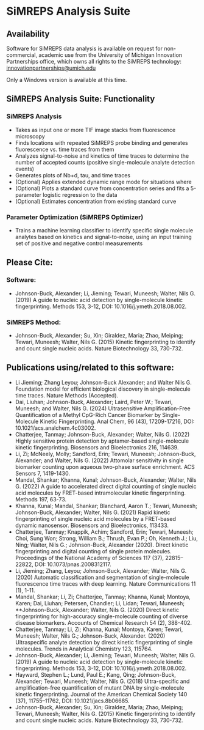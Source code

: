 # SiMREPS Analysis Suite
## Availability
Software for SiMREPS data analysis is available on request for non-commercial, academic use from the University of Michigan Innovation Partnerships office, which owns all rights to the SiMREPS technology: innovationpartnerships@umich.edu

Only a Windows version is available at this time.

## SiMREPS Analysis Suite: Functionality
### SiMREPS Analysis
- Takes as input one or more TIF image stacks from fluorescence microscopy
- Finds locations with repeated SiMREPS probe binding and generates fluorescence vs. time traces from them
- Analyzes signal-to-noise and kinetics of time traces to determine the number of accepted counts (positive single-molecule analyte detection events)
- Generates plots of Nb+d, tau, and time traces
- (Optional) Applies extended dynamic range mode for situations where 
- (Optional) Plots a standard curve from concentration series and fits a 5-parameter logistic regression to the data
- (Optional) Estimates concentration from existing standard curve

### Parameter Optimization (SiMREPS Optimizer)
- Trains a machine learning classifier to identify specific single molecule analytes based on kinetics and signal-to-noise, using an input training set of positive and negative control measurements

## Please Cite:
### Software:
- Johnson-Buck, Alexander; Li, Jieming; Tewari, Muneesh; Walter, Nils G. (2019) A guide to nucleic acid detection by single-molecule kinetic fingerprinting. Methods 153, 3-12, DOI: 10.1016/j.ymeth.2018.08.002.
### SiMREPS Method:
- Johnson-Buck, Alexander; Su, Xin; Giraldez, Maria; Zhao, Meiping; Tewari, Muneesh; Walter, Nils G. (2015) Kinetic fingerprinting to identify and count single nucleic acids. Nature Biotechnology 33, 730-732.

## Publications using/related to this software:
- Li Jieming; Zhang Leyou; Johnson-Buck Alexander; and Walter Nils G. Foundation model for efficient biological discovery in single-molecule time traces. Nature Methods (Accepted).
- Dai, Liuhan; Johnson-Buck, Alexander; Laird, Peter W.; Tewari, Muneesh; and Walter, Nils G. (2024) Ultrasensitive Amplification-Free Quantification of a Methyl CpG-Rich Cancer Biomarker by Single-Molecule Kinetic Fingerprinting. Anal Chem, 96 (43), 17209-17216, DOI: 10.1021/acs.analchem.4c03002.
- Chatterjee, Tanmay; Johnson-Buck, Alexander; Walter, Nils G. (2022) Highly sensitive protein detection by aptamer-based single-molecule kinetic fingerprinting. Biosensors and Bioelectronics 216, 114639.
- Li, Zi; McNeely, Molly; Sandford, Erin; Tewari, Muneesh; Johnson-Buck, Alexander; and Walter, Nils G. (2022) Attomolar sensitivity in single biomarker counting upon aqueous two-phase surface enrichment. ACS Sensors 7, 1419-1430.
- Mandal, Shankar; Khanna, Kunal; Johnson-Buck, Alexander; Walter, Nils G. (2022) A guide to accelerated direct digital counting of single nucleic acid molecules by FRET-based intramolecular kinetic fingerprinting. Methods 197, 63-73.
- Khanna, Kunal; Mandal, Shankar; Blanchard, Aaron T.; Tewari, Muneesh; Johnson-Buck, Alexander; Walter, Nils G. (2021) Rapid kinetic fingerprinting of single nucleic acid molecules by a FRET-based dynamic nanosensor. Biosensors and Bioelectronics, 113433.
- Chatterjee, Tanmay; Knappik, Achim; Sandford, Erin; Tewari, Muneesh; Choi, Sung Won; Strong, William B.; Thrush, Evan P.; Oh, Kenneth J.; Liu, Ning; Walter, Nils G.; Johnson-Buck, Alexander (2020). Direct kinetic fingerprinting and digital counting of single protein molecules. Proceedings of the National Academy of Sciences 117 (37), 22815–22822, DOI: 10.1073/pnas.2008312117.
- Li, Jieming; Zhang, Leyou; Johnson-Buck, Alexander; Walter, Nils G. (2020) Automatic classification and segmentation of single-molecule fluorescence time traces with deep learning. Nature Communications 11 (1), 1-11.
- Mandal, Shankar; Li, Zi; Chatterjee, Tanmay; Khanna, Kunal; Montoya, Karen; Dai, Liuhan; Petersen, Chandler; Li, Lidan; Tewari, Muneesh; **Johnson-Buck, Alexander; Walter, Nils G. (2020) Direct kinetic fingerprinting for high-accuracy single-molecule counting of diverse disease biomarkers. Accounts of Chemical Research 54 (2), 388-402.
- Chatterjee, Tanmay; Li, Zi; Khanna, Kunal; Montoya, Karen; Tewari, Muneesh; Walter, Nils G.; Johnson-Buck, Alexander. (2020) Ultraspecific analyte detection by direct kinetic fingerprinting of single molecules. Trends in Analytical Chemistry 123, 115764.
- Johnson-Buck, Alexander; Li, Jieming; Tewari, Muneesh; Walter, Nils G. (2019) A guide to nucleic acid detection by single-molecule kinetic fingerprinting. Methods 153, 3-12, DOI: 10.1016/j.ymeth.2018.08.002.
- Hayward, Stephen L.; Lund, Paul E.; Kang, Qing; Johnson-Buck, Alexander; Tewari, Muneesh; Walter, Nils G. (2018) Ultra-specific and amplification-free quantification of mutant DNA by single-molecule kinetic fingerprinting. Journal of the American Chemical Society 140 (37), 11755–11762, DOI: 10.1021/jacs.8b06685.
- Johnson-Buck, Alexander; Su, Xin; Giraldez, Maria; Zhao, Meiping; Tewari, Muneesh; Walter, Nils G. (2015) Kinetic fingerprinting to identify and count single nucleic acids. Nature Biotechnology 33, 730-732.
